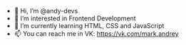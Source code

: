 - 👋 Hi, I’m @andy-devs
- 👀 I’m interested in Frontend Development
- 🌱 I’m currently learning HTML, CSS and JavaScript
- 📫 You can reach me in VK: https://vk.com/mark.andrey

